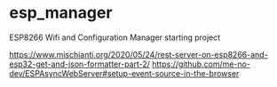# esp_manager
ESP8266 Wifi and Configuration Manager starting project

https://www.mischianti.org/2020/05/24/rest-server-on-esp8266-and-esp32-get-and-json-formatter-part-2/
https://github.com/me-no-dev/ESPAsyncWebServer#setup-event-source-in-the-browser
